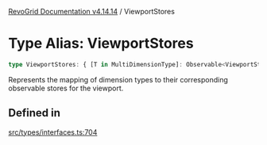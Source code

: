 [RevoGrid Documentation v4.14.14](README.md) / ViewportStores

# Type Alias: ViewportStores

```ts
type ViewportStores: { [T in MultiDimensionType]: Observable<ViewportState> };
```

Represents the mapping of dimension types to their corresponding observable stores for the viewport.

## Defined in

[src/types/interfaces.ts:704](https://github.com/revolist/revogrid/blob/fdfe81f10fb07db00151f14190ac038aded766a8/src/types/interfaces.ts#L704)
